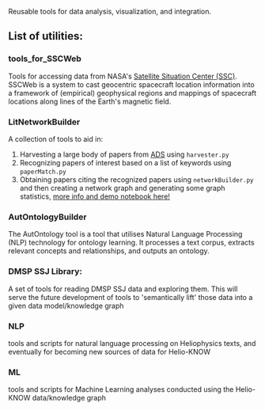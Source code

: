 Reusable tools for data analysis, visualization, and integration.

## List of utilities:

### tools_for_SSCWeb
Tools for accessing data from NASA's [Satellite Situation Center (SSC)](https://sscweb.gsfc.nasa.gov/). SSCWeb is a system to cast geocentric spacecraft location information into a framework of (empirical) geophysical regions and mappings of spacecraft locations along lines of the Earth's magnetic field.

### LitNetworkBuilder
A collection of tools to aid in:
1. Harvesting a large body of papers from [ADS](https://ui.adsabs.harvard.edu/ "ADS") using `harvester.py`
2. Recognizing papers of interest based on a list of keywords using `paperMatch.py`
3. Obtaining papers citing the recognized papers using `networkBuilder.py` and then creating a network graph and generating some graph statistics, [more info and demo notebook here!](https://github.com/oms9/LitNetworkBuilder "here")

### AutOntologyBuilder
The AutOntology tool is a tool that utilises Natural Language Processing (NLP) technology for ontology learning. It processes a text corpus, extracts relevant concepts and relationships, and outputs an ontology.


### DMSP SSJ Library: 
A set of tools for reading DMSP SSJ data and exploring them. This will serve the future development of tools to 'semantically lift' those data into a given data model/knowledge graph

### NLP
tools and scripts for natural language processing on Heliophysics texts, and eventually for becoming new sources of data for Helio-KNOW

### ML
tools and scripts for Machine Learning analyses conducted using the Helio-KNOW data/knowledge graph

